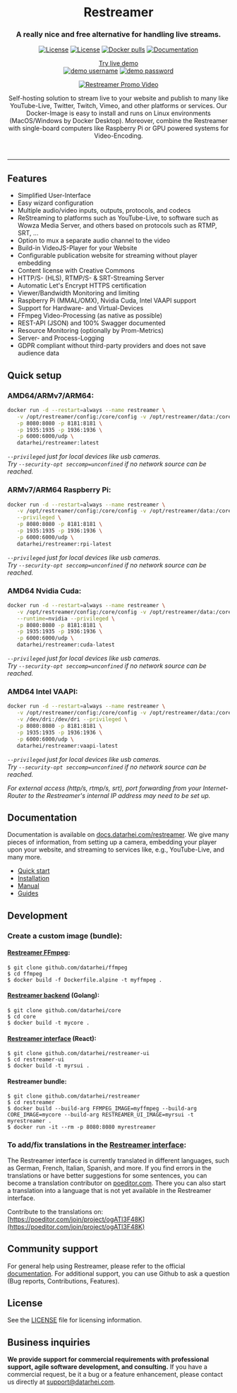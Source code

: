 <h1 align="center">Restreamer</h1>
<h3 align="center">A really nice and free alternative for handling live streams.</h3>
<p align="center">
<a href="https://github.com/datarhei/restreamer/blob/2.x/LICENSE" target="_blank"><img src="https://edas-hz.oss-cn-hangzhou.aliyuncs.com/edas-apps/charts-store/restreamer/image/restreamer.svg" alt="License" /></a>
<a href="https://github.com/datarhei/restreamer/releases" target="_blank"><img src="https://edas-hz.oss-cn-hangzhou.aliyuncs.com/edas-apps/charts-store/restreamer/image/restreamer.svg" alt="License" /></a>
<a href="https://hub.docker.com/r/datarhei/restreamer" target="_blank"><img src="https://edas-hz.oss-cn-hangzhou.aliyuncs.com/edas-apps/charts-store/restreamer/image/restreamer.svg" alt="Docker pulls" /></a>
<a href="https://docs.datarhei.com/restreamer/getting-started/quick-start" target="_blank"><img src="https://edas-hz.oss-cn-hangzhou.aliyuncs.com/edas-apps/charts-store/restreamer/image/documentation-get_20started-green.svg" alt="Documentation" /></a>
</p>
<p align="center"><a href="https://demo.datarhei.com/ui" target="_blank">Try live demo</a><br />
<a href="https://demo.datarhei.com/ui" target="_blank"><img src="https://edas-hz.oss-cn-hangzhou.aliyuncs.com/edas-apps/charts-store/restreamer/image/username-admin-blue.svg" alt="demo username" /></a>
<a href="https://demo.datarhei.com/ui" target="_blank"><img src="https://edas-hz.oss-cn-hangzhou.aliyuncs.com/edas-apps/charts-store/restreamer/image/password-demo-blue.svg" alt="demo password" /></a>

<p align="center">
  <a href="https://datarhei.com">
    <img src="https://edas-hz.oss-cn-hangzhou.aliyuncs.com/edas-apps/charts-store/restreamer/image/readme-promo.gif" alt="Restreamer Promo Video" />
  </a>
</p>

<p align="center">Self-hosting solution to stream live to your website and publish to many like YouTube-Live, Twitter, Twitch, Vimeo, and other platforms or services. Our Docker-Image is easy to install and runs on Linux environments (MacOS/Windows by Docker Desktop). Moreover, combine the Restreamer with single-board computers like Raspberry Pi or GPU powered systems for Video-Encoding.</p>
<br />
<hr />

## Features

- Simplified User-Interface
- Easy wizard configuration
- Multiple audio/video inputs, outputs, protocols, and codecs
- ReStreaming to platforms such as YouTube-Live, to software such as Wowza Media Server, and others based on protocols such as RTMP, SRT, ...
- Option to mux a separate audio channel to the video
- Build-in VideoJS-Player for your Website
- Configurable publication website for streaming without player embedding
- Content license with Creative Commons
- HTTP/S- (HLS), RTMP/S- & SRT-Streaming Server
- Automatic Let's Encrypt HTTPS certification
- Viewer/Bandwidth Monitoring and limiting
- Raspberry Pi (MMAL/OMX), Nvidia Cuda, Intel VAAPI support
- Support for Hardware- and Virtual-Devices
- FFmpeg Video-Processing (as native as possible)
- REST-API (JSON) and 100% Swagger documented
- Resource Monitoring (optionally by Prom-Metrics)
- Server- and Process-Logging
- GDPR compliant without third-party providers and does not save audience data

## Quick setup

### AMD64/ARMv7/ARM64:
```sh
docker run -d --restart=always --name restreamer \
   -v /opt/restreamer/config:/core/config -v /opt/restreamer/data:/core/data \
   -p 8080:8080 -p 8181:8181 \
   -p 1935:1935 -p 1936:1936 \
   -p 6000:6000/udp \
   datarhei/restreamer:latest
```

*`--privileged` just for local devices like usb cameras.*    
*Try `--security-opt seccomp=unconfined` if no network source can be reached.*

### ARMv7/ARM64 Raspberry Pi:
```sh
docker run -d --restart=always --name restreamer \
   -v /opt/restreamer/config:/core/config -v /opt/restreamer/data:/core/data \
   --privileged \
   -p 8080:8080 -p 8181:8181 \
   -p 1935:1935 -p 1936:1936 \
   -p 6000:6000/udp \
   datarhei/restreamer:rpi-latest
```

*`--privileged` just for local devices like usb cameras.*    
*Try `--security-opt seccomp=unconfined` if no network source can be reached.*

### AMD64 Nvidia Cuda:
```sh
docker run -d --restart=always --name restreamer \
   -v /opt/restreamer/config:/core/config -v /opt/restreamer/data:/core/data \
   --runtime=nvidia --privileged \
   -p 8080:8080 -p 8181:8181 \
   -p 1935:1935 -p 1936:1936 \
   -p 6000:6000/udp \
   datarhei/restreamer:cuda-latest
```

*`--privileged` just for local devices like usb cameras.*    
*Try `--security-opt seccomp=unconfined` if no network source can be reached.*

### AMD64 Intel VAAPI:
```sh
docker run -d --restart=always --name restreamer \
   -v /opt/restreamer/config:/core/config -v /opt/restreamer/data:/core/data \
   -v /dev/dri:/dev/dri --privileged \
   -p 8080:8080 -p 8181:8181 \
   -p 1935:1935 -p 1936:1936 \
   -p 6000:6000/udp \
   datarhei/restreamer:vaapi-latest
```

*`--privileged` just for local devices like usb cameras.*    
*Try `--security-opt seccomp=unconfined` if no network source can be reached.*

*For external access (http/s, rtmp/s, srt), port forwarding from your Internet-Router to the Restreamer's internal IP address may need to be set up.*

## Documentation

Documentation is available on [docs.datarhei.com/restreamer](https://docs.datarhei.com/restreamer). We give many pieces of information, from setting up a camera, embedding your player upon your website, and streaming to services like, e.g., YouTube-Live, and many more.

- [Quick start](https://docs.datarhei.com/restreamer/getting-started/quick-start)
- [Installation](https://docs.datarhei.com/restreamer/installing/minimum-requirements)
- [Manual](https://docs.datarhei.com/restreamer/knowledge-base/manual)
- [Guides](https://docs.datarhei.com/restreamer/knowledge-base/user-guides)

## Development

### Create a custom image (bundle):

#### [Restreamer FFmpeg](https://github.com/datarhei/ffmpeg):
```
$ git clone github.com/datarhei/ffmpeg
$ cd ffmpeg
$ docker build -f Dockerfile.alpine -t myffmpeg .
```

#### [Restreamer backend](https://github.com/datarhei/core) (Golang):

```
$ git clone github.com/datarhei/core
$ cd core
$ docker build -t mycore .
```

#### [Restreamer interface](https://github.com/datarhei/restreamer-ui) (React):
```
$ git clone github.com/datarhei/restreamer-ui
$ cd restreamer-ui
$ docker build -t myrsui .
```

#### Restreamer bundle:
```
$ git clone github.com/datarhei/restreamer
$ cd restreamer
$ docker build --build-arg FFMPEG_IMAGE=myffmpeg --build-arg CORE_IMAGE=mycore --build-arg RESTREAMER_UI_IMAGE=myrsui -t myrestreamer .
$ docker run -it --rm -p 8080:8080 myrestreamer
```

### To add/fix translations in the [Restreamer interface](https://github.com/datarhei/restreamer-ui):

The Restreamer interface is currently translated in different languages, such as German, French, Italian, Spanish, and more. If you find errors in the translations or have better suggestions for some sentences, you can become a translation contributor on [poeditor.com](https://poeditor.com/join/project/ogATl3F48K).
There you can also start a translation into a language that is not yet available in the Restreamer interface.

Contribute to the translations on: [https://poeditor.com/join/project/ogATl3F48K](https://poeditor.com/join/project/ogATl3F48K)

## Community support

For general help using Restreamer, please refer to the official [documentation](https://docs.datarhei.com/restreamer). For additional support, you can use Github to ask a question (Bug reports, Contributions, Features).

## License
See the [LICENSE](./LICENSE) file for licensing information.

## Business inquiries
**We provide support for commercial requirements with professional support, agile software development, and consulting.** If you have a commercial request, be it a bug or a feature enhancement, please contact us directly at support@datarhei.com.

